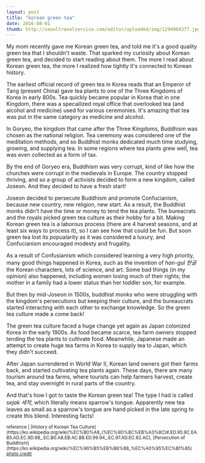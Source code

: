 ```yaml
---
layout: post
title: "korean green tea"
date: 2016-08-01
thumb: http://seoultravelservice.com/editor/uploaded/img/1294964377.jpg
---
```


My mom recently gave me Korean green tea, and told me it's a good quality green tea that I shouldn't waste. That sparked my curiosity about Korean green tea, and decided to start reading about them. The more I read about Korean green tea, the more I realized how tightly it's connected to Korean history.

The earliest official record of green tea in Korea reads <c title="specifically Shilla">that an Emperor of Tang (present China) gave tea plants to one of the Three Kingdoms of Korea</c> in early 800s. Tea quickly became popular in Korea that in <c title="specifically in Goguryeo">one Kingdom, there was a specailized royal office that overlooked tea (and alcohol and medicine) used for various ceremonies. It's amazing that tea was put in the same category as medicine and alcohol.</c>

In Goryeo, the kingdom that came after the Three Kingdoms, Buddhism was chosen as the national religion. Tea ceremony was considered one of the meditation methods, and so Buddhist monks dedicated much time studying, growing, and supplying tea. In some regions where tea plants grew well, tea was even collected as a form of tax.

By the end of Goryeo era, Buddhism was very corrupt, kind of like how the churches were corrupt in the medievals in Europe. <c title="specifically in 1392">The country stopped thriving, and so a group of activists decided to form a new kingdom, called Joseon. And they decided to have a fresh start!</c>


Joseon decided to persecute Buddhism and promote Confucianism, because new country, new religion, new start. As a result, the Buddhist monks didn't have the time or money to tend the tea plants. The bureacrats and the royals picked green tea culture as their hobby for a bit. Making Korean green tea is a laborous process (there are 4 harvest seasons, and at least six ways to process it), so I can see how that could be fun. But soon green tea lost its popualarity as it was considered a luxury, and Confucianism encouraged modesty and frugality.

As a result of Confusianism which considered learning a very high priority, many good things happened in Korea, such as the invention of *han-gul 한글* the Korean characters, lots of science, and art. Some bad things (in my opinion) also happened, including women losing much of their rights; the mother in a family had a lower status than her toddler son, for example.

But then by mid-Joseon in 1500s, buddhist monks who were struggling with the kingdom's persecutions but keeping their culture, and the bureaucrats started interacting with each other to exchange knowledge. So the green tea culture made a come back!

The green tea culture faced a huge change yet again as Japan colonized Korea in the early 1900s. As food became scarce, tea farm owners stopped tending the tea plants to cultivate food. Meanwhile, Japanese made an attempt to create huge tea farms in Korea to supply tea to Japan, which they didn't succeed.

After Japan surrendered in World War II, Korean land owners got their farms back, and started cultivating tea plants again. These days, there are many tourism around tea farms, where tourists can help farmers harvest, create tea, and stay overnight in rural parts of the country.

And that's how I got to taste the Korean green tea! The type I had is called *sejak 세작*, which literally means sparrow's tongue. Apparently new tea leaves as small as a sparrow's tongue are hand picked in the late spring to create this blend. Interesting facts!



<small>
reference |
[History of Korean Tea Culture](https://ko.wikipedia.org/wiki/%EC%B0%A8_(%EC%9D%8C%EB%A3%8C)#.ED.95.9C.EA.B5.AD.EC.9D.98_.EC.B0.A8.EB.AC.B8.ED.99.94_.EC.97.AD.EC.82.AC), [Persecution of Buddhism](https://ko.wikipedia.org/wiki/%EC%96%B5%EB%B6%88_%EC%A0%95%EC%B1%85)
</small>
<small>
<a href="http://seoultravelservice.com">photo credit</a></small>
